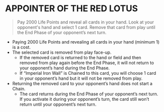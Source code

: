 
# APPOINTER OF THE RED LOTUS  
> Pay 2000 Life Points and reveal all cards in your hand. Look at your opponent's hand and select 1 card. Remove that card from play until the End Phase of your opponent’s next turn.

*   Paying 2000 Life Points and revealing all cards in your hand (minimum 1) is a cost.
*   The selected card is removed from play face-up.
    *   If the removed card is returned to the hand or field and then removed from play again before the End Phase, it will not return to your opponent’s hand during the End Phase.
    *   If “Imperial Iron Wall” is Chained to this card, you will choose 1 card in your opponent’s hand but it will not be removed from play.
*   Returning the removed card to your opponent’s hand does not start a Chain.
    *   The card returns during the End Phase of your opponent’s next turn. If you activate it during your opponent’s turn, the card still won’t return until your opponent’s next turn.

  
